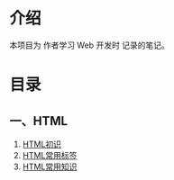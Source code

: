 # 介绍

本项目为 作者学习 Web 开发时 记录的笔记。



# 目录

## 一、HTML

1. [HTML初识](./1.HTML/1.HTML初识.md)
1. [HTML常用标签](./1.HTML/2.HTML常用标签.md)
1. [HTML常用知识](./1.HTML/3.HTML常用知识.md)
